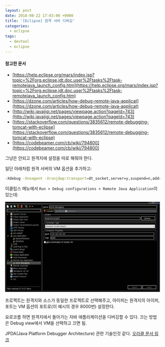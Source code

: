 ```yaml
---
layout: post
date: 2018-08-22 17:03:00 +0900
title: '[Eclipse] 원격 서버 디버깅'
categories:
  - eclipse
tags:
  - devtool
  - eclipse
---
```


#### 참고한 문서

- [https://help.eclipse.org/mars/index.jsp?topic=%2Forg.eclipse.jdt.doc.user%2Ftasks%2Ftask-remotejava_launch_config.htm](https://help.eclipse.org/mars/index.jsp?topic=%2Forg.eclipse.jdt.doc.user%2Ftasks%2Ftask-remotejava_launch_config.htm)
- [https://dzone.com/articles/how-debug-remote-java-applicat](https://dzone.com/articles/how-debug-remote-java-applicat)
- [http://wiki.javajigi.net/pages/viewpage.action?pageId=743](http://wiki.javajigi.net/pages/viewpage.action?pageId=743)
- [https://stackoverflow.com/questions/3835612/remote-debugging-tomcat-with-eclipse](https://stackoverflow.com/questions/3835612/remote-debugging-tomcat-with-eclipse)
- [https://codebeamer.com/cb/wiki/794800](https://codebeamer.com/cb/wiki/794800)

그냥은 안되고 원격지에 설정을 따로 해줘야 한다.

일단 아래처럼 원격 서버의 VM 옵션을 추가하고:

```bash
-Xdebug -Xnoagent -Xrunjdwp:transport=dt_socket,server=y,suspend=n,address=8000
```

이클립스 메뉴에서 `Run > Debug configurations > Remote Java Application`이 있는데:

![](/images/remote-java-app-config-1.png)

프로젝트는 원격지와 소스가 동일한 프로젝트로 선택해주고, 아이피는 원격지의 아이피, 포트는 VM 옵션의 포트로(이 예시의 경우 8000번) 설정한다.

요로코롬 하면 원격지에서 돌아가는 자바 애플리케이션을 디버깅할 수 있다.
끄는 방법은 Debug view에서 VM을 선택하고 끄면 됨.

JPDA(Java Platform Debugger Architecture) 관련 기술인것 같다. [오라클 문서 링크](https://docs.oracle.com/javase/8/docs/technotes/guides/jpda/index.html)
